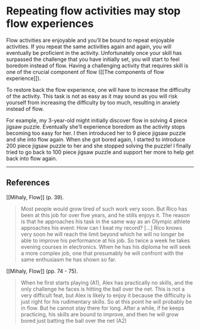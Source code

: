 # Repeating flow activities may stop flow experiences
Flow activities are enjoyable and you’ll be bound to repeat enjoyable activities. If you repeat the same activities again and again, you will eventually be proficient in the activity. Unfortunately once your skill has surpassed the challenge that you have initially set, you will start to feel boredom instead of flow. Having a challenging activity that requires skill is one of the crucial component of flow ([[The components of flow experience]]).

To restore back the flow experience, one will have to increase the difficulty of the activity. This task is not as easy as it may sound as you will risk yourself from increasing the difficulty by too much, resulting in anxiety instead of flow.

For example, my 3-year-old might initially discover flow in solving 4 piece jigsaw puzzle. Eventually she’ll experience boredom as the activity stops becoming too easy for her. I then introduced her to 9 piece jigsaw puzzle and she into flow again. When she got bored again, I started to introduce 200 piece jigsaw puzzle to her and she stopped solving the puzzle! I finally tried to go back to 100 piece jigsaw puzzle and support her more to help get back into flow again.

---
## References
[[Mihaly, Flow]] (p. 39).
> Most people would grow tired of such work very soon. But Rico has been at this job for over five years, and he stills enjoys it. The reason is that he approaches his task in the same way as an Olympic athlete approaches his event: How can I beat my record? […] Rico knows very soon he will reach the limit beyond which he will no longer be able to improve his performance at his job. So twice a week he takes evening courses in electronics. When he has his diploma he will seek a more complex job, one that presumably he will confront with the same enthusiasm he has shown so far.

[[Mihaly, Flow]] (pp. 74 - 75).
> When he first starts playing (A1), Alex has practically no skills, and the only challenge he faces is hitting the ball over the net. This is not a very difficult feat, but Alex is likely to enjoy it because the difficulty is just right for his rudimentary skills. So at this point he will probably be in flow. But he cannot stay there for long. After a while, if he keeps practicing, his skills are bound to improve, and then he will grow bored just batting the ball over the net (A2)

<!-- #evergreen #flow -->

<!-- {BearID:35E6F94D-C9A3-4789-805F-7278249DD8C7-805-00001253F20A6AB5} -->
